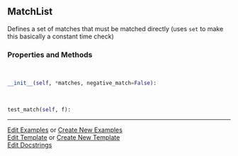 ## <a id="McUtils.Misc.FileMatcher.MatchList">MatchList</a>
Defines a set of matches that must be matched directly (uses `set` to make this basically a constant time check)

### Properties and Methods
<a id="McUtils.Misc.FileMatcher.MatchList.__init__" class="docs-object-method">&nbsp;</a>
```python
__init__(self, *matches, negative_match=False): 
```

<a id="McUtils.Misc.FileMatcher.MatchList.test_match" class="docs-object-method">&nbsp;</a>
```python
test_match(self, f): 
```





___

[Edit Examples](https://github.com/McCoyGroup/McUtils/edit/edit/ci/examples/ci/docs/McUtils/Misc/FileMatcher/MatchList.md) or 
[Create New Examples](https://github.com/McCoyGroup/McUtils/new/edit/?filename=ci/examples/ci/docs/McUtils/Misc/FileMatcher/MatchList.md) <br/>
[Edit Template](https://github.com/McCoyGroup/McUtils/edit/edit/ci/docs/ci/docs/McUtils/Misc/FileMatcher/MatchList.md) or 
[Create New Template](https://github.com/McCoyGroup/McUtils/new/edit/?filename=ci/docs/templates/ci/docs/McUtils/Misc/FileMatcher/MatchList.md) <br/>
[Edit Docstrings](https://github.com/McCoyGroup/McUtils/edit/edit/McUtils/Misc/FileMatcher.py?message=Update%20Docs)